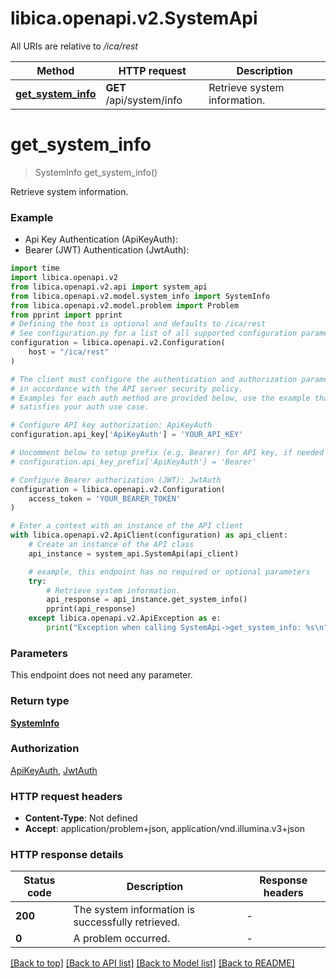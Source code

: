# libica.openapi.v2.SystemApi

All URIs are relative to */ica/rest*

Method | HTTP request | Description
------------- | ------------- | -------------
[**get_system_info**](SystemApi.md#get_system_info) | **GET** /api/system/info | Retrieve system information.


# **get_system_info**
> SystemInfo get_system_info()

Retrieve system information.

### Example

* Api Key Authentication (ApiKeyAuth):
* Bearer (JWT) Authentication (JwtAuth):

```python
import time
import libica.openapi.v2
from libica.openapi.v2.api import system_api
from libica.openapi.v2.model.system_info import SystemInfo
from libica.openapi.v2.model.problem import Problem
from pprint import pprint
# Defining the host is optional and defaults to /ica/rest
# See configuration.py for a list of all supported configuration parameters.
configuration = libica.openapi.v2.Configuration(
    host = "/ica/rest"
)

# The client must configure the authentication and authorization parameters
# in accordance with the API server security policy.
# Examples for each auth method are provided below, use the example that
# satisfies your auth use case.

# Configure API key authorization: ApiKeyAuth
configuration.api_key['ApiKeyAuth'] = 'YOUR_API_KEY'

# Uncomment below to setup prefix (e.g. Bearer) for API key, if needed
# configuration.api_key_prefix['ApiKeyAuth'] = 'Bearer'

# Configure Bearer authorization (JWT): JwtAuth
configuration = libica.openapi.v2.Configuration(
    access_token = 'YOUR_BEARER_TOKEN'
)

# Enter a context with an instance of the API client
with libica.openapi.v2.ApiClient(configuration) as api_client:
    # Create an instance of the API class
    api_instance = system_api.SystemApi(api_client)

    # example, this endpoint has no required or optional parameters
    try:
        # Retrieve system information.
        api_response = api_instance.get_system_info()
        pprint(api_response)
    except libica.openapi.v2.ApiException as e:
        print("Exception when calling SystemApi->get_system_info: %s\n" % e)
```


### Parameters
This endpoint does not need any parameter.

### Return type

[**SystemInfo**](SystemInfo.md)

### Authorization

[ApiKeyAuth](../README.md#ApiKeyAuth), [JwtAuth](../README.md#JwtAuth)

### HTTP request headers

 - **Content-Type**: Not defined
 - **Accept**: application/problem+json, application/vnd.illumina.v3+json


### HTTP response details

| Status code | Description | Response headers |
|-------------|-------------|------------------|
**200** | The system information is successfully retrieved. |  -  |
**0** | A problem occurred. |  -  |

[[Back to top]](#) [[Back to API list]](../README.md#documentation-for-api-endpoints) [[Back to Model list]](../README.md#documentation-for-models) [[Back to README]](../README.md)

